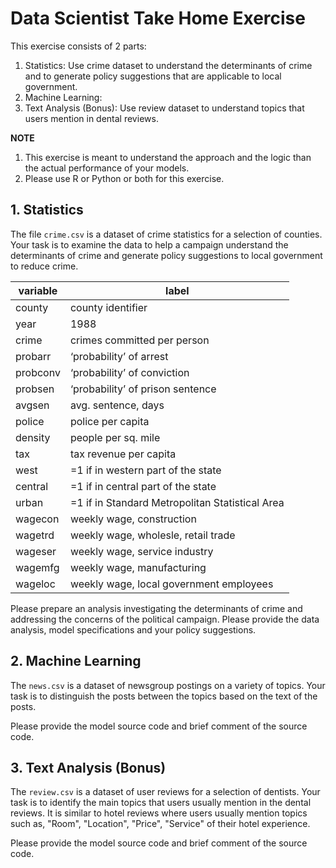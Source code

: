 # Data Scientist Take Home Exercise 

This exercise consists of 2 parts:
1. Statistics: Use crime dataset to understand the determinants of crime and to generate policy suggestions that are applicable to local government.
2. Machine Learning: 
3. Text Analysis (Bonus): Use review dataset to understand topics that users mention in dental reviews. 

**NOTE**
1. This exercise is meant to understand the approach and the logic than the actual performance of your models.  
2. Please use R or Python or both for this exercise.


## 1. Statistics

The file ```crime.csv``` is a dataset of crime statistics for a selection of counties.  Your task is to examine the data to help a campaign understand the determinants of crime and generate policy suggestions to local government to reduce crime.

|variable | label  |
|---------|--------|
|county|county identifier|
|year|1988|
|crime|crimes committed per person|
|probarr |‘probability’ of arrest|
|probconv |‘probability’ of conviction|
|probsen |‘probability’ of prison sentence|
|avgsen|avg. sentence, days|
|police|police per capita|
|density |people per sq. mile|
|tax|tax revenue per capita|
|west|=1 if in western part of the state|
|central |=1 if in central part of the state|
|urban |=1 if in Standard Metropolitan Statistical Area| 
|wagecon |weekly wage, construction|
|wagetrd |weekly wage, wholesle, retail trade|
|wageser |weekly wage, service industry|
|wagemfg |weekly wage, manufacturing|
|wageloc |weekly wage, local government employees|

Please prepare an analysis investigating the determinants of crime and addressing the concerns of the political campaign.  Please provide the data analysis, model specifications and your policy suggestions. 


## 2. Machine Learning

The ```news.csv``` is a dataset of newsgroup postings on a variety of topics.  Your task is to distinguish the posts between the topics based on the text of the posts.

Please provide the model source code and brief comment of the source code.


## 3. Text Analysis (Bonus)

The ```review.csv``` is a dataset of user reviews for a selection of dentists.  Your task is to identify the main topics that users usually mention in the dental reviews.  It is similar to hotel reviews where users usually mention topics such as, "Room", "Location", "Price", "Service" of their hotel experience. 

Please provide the model source code and brief comment of the source code.


